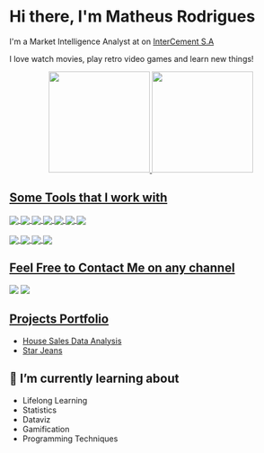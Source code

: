 # Hi there, I'm Matheus Rodrigues

I'm a Market Intelligence Analyst at on [InterCement S.A](https://brasil.intercement.com/)

I love watch movies, play retro video games and learn new things!

<div align="center">
  <a href="https://github.com/Mat004">
  <img height="180em" src="https://github-readme-stats.vercel.app/api?username=mat004&show_icons=true&theme=dark&include_all_commits=true&count_private=true"/>
  <img height="180em" src="https://github-readme-stats.vercel.app/api/top-langs/?username=mat004&layout=compact&langs_count=7&theme=dark"/>
</div>
  
  ## Some Tools that I work with
  <!-- Tools  -->
  <div style="display: inline_block">
    <img align="center" src="https://img.shields.io/badge/Python-14354C?style=for-the-badge&logo=python&logoColor=white" />
    <img align="center" src="https://img.shields.io/badge/HTML5-E34F26?style=for-the-badge&logo=html5&logoColor=white" />
    <img align="center" src="https://img.shields.io/badge/Jupyter-F37626.svg?&style=for-the-badge&logo=Jupyter&logoColor=white" />
    <!-- <img align="center" src="https://img.shields.io/badge/Flask-000000?style=for-the-badge&logo=flask&logoColor=white" /> -->
    <img align="center" src="https://img.shields.io/badge/Pandas-2C2D72?style=for-the-badge&logo=pandas&logoColor=white" />
    <img align="center" src="https://img.shields.io/badge/scikit_learn-F7931E?style=for-the-badge&logo=scikit-learn&logoColor=white" />
    <img align="center" src="https://img.shields.io/badge/Streamlit-FF4B4B?style=for-the-badge&logo=Streamlit&logoColor=white" />
    <img align="center" src="https://img.shields.io/badge/conda-342B029.svg?&style=for-the-badge&logo=anaconda&logoColor=white" />
<!--     <img align="center" src="https://img.shields.io/badge/TensorFlow-FF6F00?style=for-the-badge&logo=TensorFlow&logoColor=white" />
    <img align="center" src="https://img.shields.io/badge/PyTorch-EE4C2C?style=for-the-badge&logo=PyTorch&logoColor=white" />
    <img align="center" src="https://img.shields.io/badge/R-276DC3?style=for-the-badge&logo=r&logoColor=white" /> -->
  </div>
  <br />
  <div>
    <img align="center" src="https://img.shields.io/badge/Heroku-430098?style=for-the-badge&logo=heroku&logoColor=white" />
    <!-- <img align="center" src="https://img.shields.io/badge/Postman-FF6C37?style=for-the-badge&logo=Postman&logoColor=white" /> -->
    <img align="center" src="https://img.shields.io/badge/MySQL-005C84?style=for-the-badge&logo=mysql&logoColor=white" />
    <img align="center" src="https://img.shields.io/badge/PostgreSQL-316192?style=for-the-badge&logo=postgresql&logoColor=white" />
    <img align="center" src="https://img.shields.io/badge/SQLite-07405E?style=for-the-badge&logo=sqlite&logoColor=white" />
    <!-- <img align="center" src="https://img.shields.io/badge/manjaro-35BF5C?style=for-the-badge&logo=manjaro&logoColor=white" /> -->
  </div>

  ## Feel Free to Contact Me on any channel
<div> 
  <a href="https://linkedin.com/in/matheus-msrodrigues" target="_blank"><img src="https://img.shields.io/badge/-LinkedIn-%230077B5?style=for-the-badge&logo=linkedin&logoColor=white"></a>
  <a href = "mailto:matheussouza004@outlook.com"><img src="https://img.shields.io/badge/Microsoft_Outlook-0078D4?style=for-the-badge&logo=microsoft-outlook&logoColor=white"></a>
</div>

 
<h2><a target="_blank" href="https://mat004.github.io/portfolio_projetos/">Projects Portfolio</a></h2>

  * [House Sales Data Analysis](https://github.com/Mat004/Insights-House-Rocket/blob/main/README.md)
  * [Star Jeans](https://github.com/Mat004/Web-Scraping-Star-Jeans/blob/main/README.md)
<!--   * [Churn Prediction](https://github.com/PedroFerraresi/churn_prediction) -->
<!--   * [Census Income Dataset](https://github.com/provezano/census-income-dataset) -->
<!--   * [Stroke Prediction](https://github.com/provezano/stroke-prediction) -->
<!--   * [Churn Prediction](https://github.com/provezano/telco-customer-churn) -->
<!--   * [Car Price Prediction](https://github.com/provezano/car-price-prediction) -->
<!--   * [Health Insurance Cross Sell Prediction](https://github.com/provezano/Health_Insurance_Cross_Sell) -->
<!--   * [UK High Value Customers Identification](https://github.com/provezano/UK-High-Value-Customers-Identification) -->



## 📖 I’m currently learning about
  
  * Lifelong Learning
  * Statistics
  * Dataviz
  * Gamification
  * Programming Techniques
